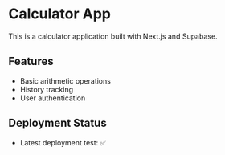 # Calculator App

This is a calculator application built with Next.js and Supabase.

## Features
- Basic arithmetic operations
- History tracking
- User authentication

## Deployment Status
- Latest deployment test: ✅ 